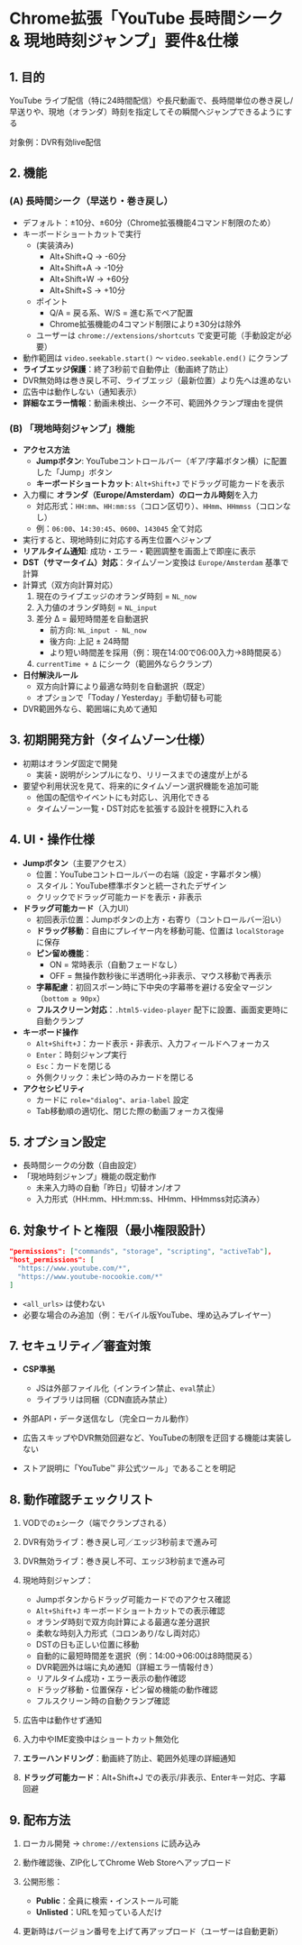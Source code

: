 # Chrome拡張「YouTube 長時間シーク & 現地時刻ジャンプ」要件&仕様

## 1. 目的
YouTube ライブ配信（特に24時間配信）や長尺動画で、長時間単位の巻き戻し/早送りや、現地（オランダ）時刻を指定してその瞬間へジャンプできるようにする

対象例：DVR有効live配信


## 2. 機能

### (A) 長時間シーク（早送り・巻き戻し）
- デフォルト：±10分、±60分（Chrome拡張機能4コマンド制限のため）
- キーボードショートカットで実行
  - (実装済み)
    - Alt+Shift+Q → -60分
    - Alt+Shift+A → -10分
    - Alt+Shift+W → +60分
    - Alt+Shift+S → +10分
  - ポイント
    - Q/A = 戻る系、W/S = 進む系でペア配置
    - Chrome拡張機能の4コマンド制限により±30分は除外
  - ユーザーは `chrome://extensions/shortcuts` で変更可能（手動設定が必要）
- 動作範囲は `video.seekable.start()` ～ `video.seekable.end()` にクランプ
- **ライブエッジ保護**：終了3秒前で自動停止（動画終了防止）
- DVR無効時は巻き戻し不可、ライブエッジ（最新位置）より先へは進めない
- 広告中は動作しない（通知表示）
- **詳細なエラー情報**：動画未検出、シーク不可、範囲外クランプ理由を提供



### (B) 「現地時刻ジャンプ」機能
- **アクセス方法**
  - **Jumpボタン**: YouTubeコントロールバー（ギア/字幕ボタン横）に配置した「Jump」ボタン
  - **キーボードショートカット**: `Alt+Shift+J` でドラッグ可能カードを表示
- 入力欄に **オランダ（Europe/Amsterdam）のローカル時刻**を入力
  - 対応形式：`HH:mm`、`HH:mm:ss`（コロン区切り）、`HHmm`、`HHmmss`（コロンなし）
  - 例：`06:00`、`14:30:45`、`0600`、`143045` 全て対応
- 実行すると、現地時刻に対応する再生位置へジャンプ
- **リアルタイム通知**: 成功・エラー・範囲調整を画面上で即座に表示
- **DST（サマータイム）対応**：タイムゾーン変換は `Europe/Amsterdam` 基準で計算
- 計算式（双方向計算対応）
  1. 現在のライブエッジのオランダ時刻 = `NL_now`
  2. 入力値のオランダ時刻 = `NL_input`
  3. 差分 Δ = 最短時間差を自動選択
     - 前方向: `NL_input - NL_now`
     - 後方向: 上記 ± 24時間
     - より短い時間差を採用（例：現在14:00で06:00入力→8時間戻る）
  4. `currentTime + Δ` にシーク（範囲外ならクランプ）
- **日付解決ルール**
  - 双方向計算により最適な時刻を自動選択（既定）
  - オプションで「Today / Yesterday」手動切替も可能
- DVR範囲外なら、範囲端に丸めて通知


## 3. 初期開発方針（タイムゾーン仕様）
- 初期はオランダ固定で開発
  - 実装・説明がシンプルになり、リリースまでの速度が上がる
- 要望や利用状況を見て、将来的にタイムゾーン選択機能を追加可能
  - 他国の配信やイベントにも対応し、汎用化できる
  - タイムゾーン一覧・DST対応を拡張する設計を視野に入れる


## 4. UI・操作仕様
- **Jumpボタン**（主要アクセス）
  - 位置：YouTubeコントロールバーの右端（設定・字幕ボタン横）
  - スタイル：YouTube標準ボタンと統一されたデザイン
  - クリックでドラッグ可能カードを表示・非表示
- **ドラッグ可能カード**（入力UI）
  - 初回表示位置：Jumpボタンの上方・右寄り（コントロールバー沿い）
  - **ドラッグ移動**：自由にプレイヤー内を移動可能、位置は `localStorage` に保存
  - **ピン留め機能**：
    - ON = 常時表示（自動フェードなし）
    - OFF = 無操作数秒後に半透明化→非表示、マウス移動で再表示
  - **字幕配慮**：初回スポーン時に下中央の字幕帯を避ける安全マージン（`bottom ≥ 90px`）
  - **フルスクリーン対応**：`.html5-video-player` 配下に設置、画面変更時に自動クランプ
- **キーボード操作**
  - `Alt+Shift+J`：カード表示・非表示、入力フィールドへフォーカス
  - `Enter`：時刻ジャンプ実行
  - `Esc`：カードを閉じる
  - 外側クリック：未ピン時のみカードを閉じる
- **アクセシビリティ**
  - カードに `role="dialog"`、`aria-label` 設定
  - Tab移動順の適切化、閉じた際の動画フォーカス復帰

## 5. オプション設定
- 長時間シークの分数（自由設定）
- 「現地時刻ジャンプ」機能の既定動作
  - 未来入力時の自動「昨日」切替オン/オフ
  - 入力形式（HH:mm、HH:mm:ss、HHmm、HHmmss対応済み）


## 6. 対象サイトと権限（最小権限設計）
```json
"permissions": ["commands", "storage", "scripting", "activeTab"],
"host_permissions": [
  "https://www.youtube.com/*",
  "https://www.youtube-nocookie.com/*"
]
```

* `<all_urls>` は使わない
* 必要な場合のみ追加（例：モバイル版YouTube、埋め込みプレイヤー）


## 7. セキュリティ／審査対策

* **CSP準拠**

  * JSは外部ファイル化（インライン禁止、`eval`禁止）
  * ライブラリは同梱（CDN直読み禁止）
* 外部API・データ送信なし（完全ローカル動作）
* 広告スキップやDVR無効回避など、YouTubeの制限を迂回する機能は実装しない
* ストア説明に「YouTube™ 非公式ツール」であることを明記


## 8. 動作確認チェックリスト

1. VODでの±シーク（端でクランプされる）
2. DVR有効ライブ：巻き戻し可／エッジ3秒前まで進み可
3. DVR無効ライブ：巻き戻し不可、エッジ3秒前まで進み可
4. 現地時刻ジャンプ：

   * Jumpボタンからドラッグ可能カードでのアクセス確認
   * `Alt+Shift+J` キーボードショートカットでの表示確認
   * オランダ時刻で双方向計算による最適な差分選択
   * 柔軟な時刻入力形式（コロンあり/なし両対応）
   * DSTの日も正しい位置に移動
   * 自動的に最短時間差を選択（例：14:00→06:00は8時間戻る）
   * DVR範囲外は端に丸め通知（詳細エラー情報付き）
   * リアルタイム成功・エラー表示の動作確認
   * ドラッグ移動・位置保存・ピン留め機能の動作確認
   * フルスクリーン時の自動クランプ確認
5. 広告中は動作せず通知
6. 入力中やIME変換中はショートカット無効化
7. **エラーハンドリング**：動画終了防止、範囲外処理の詳細通知
8. **ドラッグ可能カード**：Alt+Shift+J での表示/非表示、Enterキー対応、字幕回避


## 9. 配布方法

1. ローカル開発 → `chrome://extensions` に読み込み
2. 動作確認後、ZIP化してChrome Web Storeへアップロード
3. 公開形態：

   * **Public**：全員に検索・インストール可能
   * **Unlisted**：URLを知っている人だけ
4. 更新時はバージョン番号を上げて再アップロード（ユーザーは自動更新）

